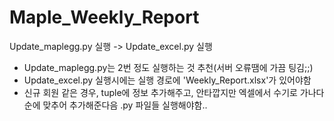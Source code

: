 # Maple_Weekly_Report

Update_maplegg.py 실행 -> Update_excel.py 실행

- Update_maplegg.py는 2번 정도 실행하는 것 추천(서버 오류땜에 가끔 팅김;;)
- Update_excel.py 실행시에는 실행 경로에 'Weekly_Report.xlsx'가 있어야함
- 신규 회원 같은 경우, tuple에 정보 추가해주고, 안타깝지만 엑셀에서 수기로 가나다 순에 맞추어 추가해준다음 .py 파일들 실행해야함..
